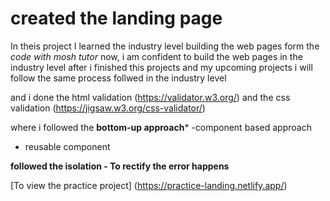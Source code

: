 # created the landing page 

In theis project I learned the industry level building the web pages form the *code with mosh tutor*
now, i am confident to build the web pages in the industry level after i finished this projects
and my upcoming projects i will follow the same process follwed in the industry level 

and i done the html validation (https://validator.w3.org/)
and the css validation (https://jigsaw.w3.org/css-validator/)

where i followed the **bottom-up approach*** 
  -component based approach 
  - reusable component

**followed the isolation - To rectify the error happens**

[To view the practice project] (https://practice-landing.netlify.app/)
